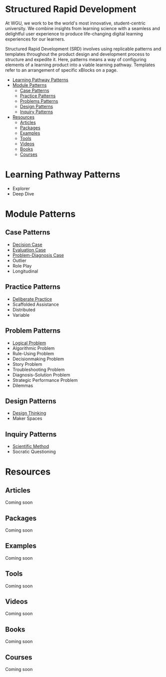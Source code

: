 # Structured Rapid Development

At WGU, we work to be the world's most innovative, student-centric university. We combine insights from learning science with a seamless and delightful user experience to produce life-changing digital learning experiences for our learners.

Structured Rapid Development (SRD) involves using replicable patterns and templates throughout the product design and development process to structure and expedite it. Here, patterns means a way of configuring elements of a learning product into a viable learning pathway. Templates refer to an arrangement of specific xBlocks on a page. 

- [Learning Pathway Patterns](#learning-pathway-patterns)
- [Module Patterns](#module-patterns)
    - [Case Patterns](#case-patterns)
    - [Practice Patterns](#practice-patterns)
    - [Problems Patterns](#problems-patterns)
    - [Design Patterns](#design-patterns)
    - [Inquiry Patterns](#inquiry-patterns)
- [Resources](#resources)
    - [Articles](#articles)
    - [Packages](#packages)
    - [Examples](#examples)
    - [Tools](#tools)
    - [Videos](#videos)
    - [Books](#books)
    - [Courses](#courses)
# Learning Pathway Patterns
- Explorer
- Deep Dive
# Module Patterns
## Case Patterns
- [Decision Case](./patterns/cases/DecisionCase.md)
- [Evaluation Case](./patterns/cases/EvaluationCase.md)
- [Problem-Diagnosis Case](./patterns/cases/ProblemDiagnosisCase.md)
- Outlier
- Role Play
- Longitudinal

## Practice Patterns
- [Deliberate Practice](./patterns/practice/DeliberatePractice.md)
- Scaffolded Assistance
- Distributed
- Variable

## Problem Patterns
- [Logical Problem](./patterns/problems/LogicalProblem.md)
- Algorithmic Problem
- Rule-Using Problem
- Decisionmaking Problem
- Story Problem
- Troubleshooting Problem
- Diagnosis-Solution Problem
- Strategic Performance Problem
- Dilemmas

## Design Patterns
- [Design Thinking](./patterns/design/DesignThinking.md)
- Maker Spaces

## Inquiry Patterns
- [Scientific Method](./patterns/inquiry/ScientificMethod.md)
- Socratic Questioning



# Resources
## Articles
Coming soon
## Packages
Coming soon
## Examples
Coming soon
## Tools
Coming soon
## Videos
Coming soon
## Books
Coming soon
## Courses
Coming soon